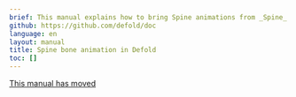 ```yaml
---
brief: This manual explains how to bring Spine animations from _Spine_ into Defold.
github: https://github.com/defold/doc
language: en
layout: manual
title: Spine bone animation in Defold
toc: []
---
```


[This manual has moved](/extension-spine)